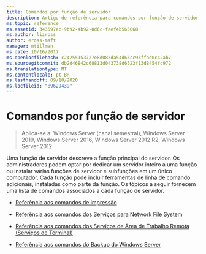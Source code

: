 ```yaml
---
title: Comandos por função de servidor
description: Artigo de referência para comandos por função de servidor, que descreve a função principal do servidor.
ms.topic: reference
ms.assetid: 343597ec-9b92-4b92-8d6c-faef4b565068
ms.author: lizross
author: eross-msft
manager: mtillman
ms.date: 10/16/2017
ms.openlocfilehash: c24255153727e8d083da54d63cc93ffad0c42ab7
ms.sourcegitcommit: db2d46842c68813d043738d6523f13d8454fc972
ms.translationtype: MT
ms.contentlocale: pt-BR
ms.lasthandoff: 09/10/2020
ms.locfileid: "89629439"
---
```

# <a name="commands-by-server-role"></a>Comandos por função de servidor

> Aplica-se a: Windows Server (canal semestral), Windows Server 2019, Windows Server 2016, Windows Server 2012 R2, Windows Server 2012

Uma função de servidor descreve a função principal do servidor. Os administradores podem optar por dedicar um servidor inteiro a uma função ou instalar várias funções de servidor e subfunções em um único computador. Cada função pode incluir ferramentas de linha de comando adicionais, instaladas como parte da função. Os tópicos a seguir fornecem uma lista de comandos associados a cada função de servidor.

- [Referência aos comandos de impressão](print-command-reference.md)

- [Referência aos comandos dos Serviços para Network File System](services-for-network-file-system-command-reference.md)

- [Referência aos comandos dos Serviços de Área de Trabalho Remota (Serviços de Terminal)](remote-desktop-services-terminal-services-command-reference.md)

- [Referência aos comandos do Backup do Windows Server](windows-server-backup-command-reference.md)
